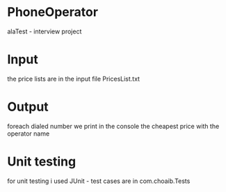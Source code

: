 # PhoneOperator
alaTest - interview project

# Input
the price lists are in the input file PricesList.txt
# Output
foreach dialed number we print in the console the cheapest price with the operator name  

# Unit testing 
for unit testing i used JUnit - test cases are in com.choaib.Tests
